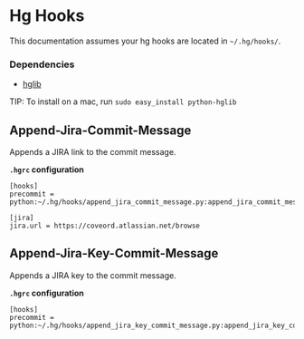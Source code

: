 # Hg Hooks

This documentation assumes your hg hooks are located in `~/.hg/hooks/`.

### Dependencies
* [hglib](https://www.mercurial-scm.org/wiki/PythonHglib)

TIP: To install on a mac, run `sudo easy_install python-hglib`

## Append-Jira-Commit-Message
Appends a JIRA link to the commit message.

**`.hgrc` configuration**
```
[hooks]
precommit = python:~/.hg/hooks/append_jira_commit_message.py:append_jira_commit_message

[jira]
jira.url = https://coveord.atlassian.net/browse
```

## Append-Jira-Key-Commit-Message
Appends a JIRA key to the commit message.

**`.hgrc` configuration**
```
[hooks]
precommit = python:~/.hg/hooks/append_jira_key_commit_message.py:append_jira_key_commit_message
```
